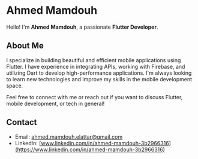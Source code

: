 # Ahmed Mamdouh

Hello! I'm **Ahmed Mamdouh**, a passionate **Flutter Developer**.


## About Me
I specialize in building beautiful and efficient mobile applications using Flutter. I have experience in integrating APIs, working with Firebase, and utilizing Dart to develop high-performance applications. I'm always looking to learn new technologies and improve my skills in the mobile development space.

Feel free to connect with me or reach out if you want to discuss Flutter, mobile development, or tech in general!

## Contact
- Email: [ahmed.mamdouh.elattar@gmail.com](mailto:ahmed.mamdouh.elattar@gmail.com)
- LinkedIn: [www.linkedin.com/in/ahmed-mamdouh-3b2966316](https://www.linkedin.com/in/ahmed-mamdouh-3b2966316)
